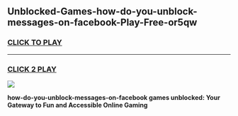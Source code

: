 
## Unblocked-Games-how-do-you-unblock-messages-on-facebook-Play-Free-or5qw
<h3>
<a href="https://premium76.site?title=how-do-you-unblock-messages-on-facebook&ref=10A">CLICK TO PLAY</a></h3>
<hr>

<h3>
<a href="https://premium76.site?title=how-do-you-unblock-messages-on-facebook&ref=10A">CLICK 2 PLAY</a>
  
</h3>

<a href="https://premium76.site?title=how-do-you-unblock-messages-on-facebook&ref=10A"><img src="https://clearcache.store/games.png"></a>


**how-do-you-unblock-messages-on-facebook games unblocked: Your Gateway to Fun and Accessible Online Gaming**
